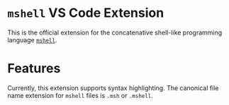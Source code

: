# `mshell` VS Code Extension

This is the official extension for the concatenative shell-like programming language [`mshell`](https://github.com/mitchpaulus/mshell).

# Features

Currently, this extension supports syntax highlighting.
The canonical file name extension for `mshell` files is `.msh` or `.mshell`.

